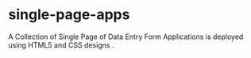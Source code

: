 # single-page-apps

A Collection of Single Page of Data Entry Form  Applications  is deployed using HTML5 and CSS designs .
